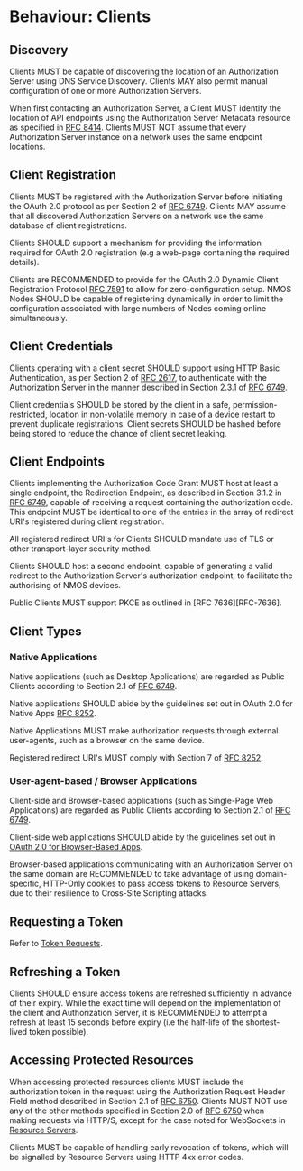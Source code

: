 # Behaviour: Clients

## Discovery

Clients MUST be capable of discovering the location of an Authorization Server using DNS Service Discovery. Clients
MAY also permit manual configuration of one or more Authorization Servers.

When first contacting an Authorization Server, a Client MUST identify the location of API endpoints using the
Authorization Server Metadata resource as specified in [RFC 8414][RFC-8414]. Clients MUST NOT assume that every
Authorization Server instance on a network uses the same endpoint locations.

## Client Registration

Clients MUST be registered with the Authorization Server before initiating the OAuth 2.0 protocol as per Section 2
of [RFC 6749][RFC-6749]. Clients MAY assume that all discovered Authorization Servers on a network use the same
database of client registrations.

Clients SHOULD support a mechanism for providing the information required for OAuth 2.0 registration (e.g a web-page
containing the required details).

Clients are RECOMMENDED to provide for the OAuth 2.0 Dynamic Client Registration Protocol [RFC 7591][RFC-7591] to allow
for zero-configuration setup. NMOS Nodes SHOULD be capable of registering dynamically in order to limit the configuration
associated with large numbers of Nodes coming online simultaneously.

## Client Credentials

Clients operating with a client secret SHOULD support using HTTP Basic Authentication, as per Section 2 of
[RFC 2617][RFC-2617], to authenticate with the Authorization Server in the manner described in Section 2.3.1 of
[RFC 6749][RFC-6749].

Client credentials SHOULD be stored by the client in a safe, permission-restricted, location in non-volatile memory in
case of a device restart to prevent duplicate registrations. Client secrets SHOULD be hashed before being stored to reduce the chance of client secret leaking.

## Client Endpoints

Clients implementing the Authorization Code Grant MUST host at least a single endpoint, the Redirection Endpoint, as
described in Section 3.1.2 in [RFC 6749][RFC-6749], capable of receiving a request containing the authorization code.
This endpoint MUST be identical to one of the entries in the array of redirect URI's registered during client
registration.

All registered redirect URI's for Clients SHOULD mandate use of TLS or other transport-layer security
method.

Clients SHOULD host a second endpoint, capable of generating a valid redirect to the Authorization Server's
authorization endpoint, to facilitate the authorising of NMOS devices.

Public Clients MUST support PKCE as outlined in [RFC 7636][RFC-7636].

## Client Types

### Native Applications

Native applications (such as Desktop Applications) are regarded as Public Clients according to Section 2.1 of [RFC 6749][RFC-6749].

Native applications SHOULD abide by the guidelines set out in OAuth 2.0 for Native Apps [RFC 8252][RFC-8252].

Native Applications MUST make authorization requests through external user-agents, such as a browser on the same device.

Registered redirect URI's MUST comply with Section 7 of [RFC 8252][RFC-8252].

### User-agent-based / Browser Applications

Client-side and Browser-based applications (such as Single-Page Web Applications) are regarded as Public Clients according to Section 2.1 of [RFC 6749][RFC-6749].

Client-side web applications SHOULD abide by the guidelines set out in [OAuth 2.0 for Browser-Based Apps][draft-ietf-oauth-browser-based-apps-04].

Browser-based applications communicating with an Authorization Server on the same domain are RECOMMENDED to take advantage of using domain-specific, HTTP-Only cookies to pass access tokens to Resource Servers, due to their resilience to Cross-Site Scripting attacks.

## Requesting a Token

Refer to [Token Requests](./4.2.%20Behaviour%20-%20Token%20Requests.md).

## Refreshing a Token

Clients SHOULD ensure access tokens are refreshed sufficiently in advance of their expiry. While the exact time will
depend on the implementation of the client and Authorization Server, it is RECOMMENDED to attempt a refresh at least 15
seconds before expiry (i.e the half-life of the shortest-lived token possible).

## Accessing Protected Resources

When accessing protected resources clients MUST include the authorization token in the request using the Authorization
Request Header Field method described in Section 2.1 of [RFC 6750][RFC-6750]. Clients MUST NOT use any of the other
methods specified in Section 2.0 of [RFC 6750][RFC-6750] when making requests via HTTP/S, except for the case noted for
WebSockets in [Resource Servers](./4.4.%20Behaviour%20-%20Resource%20Servers.md).

Clients MUST be capable of handling early revocation of tokens, which will be signalled by Resource Servers using HTTP
4xx error codes.


[RFC-2617]: https://tools.ietf.org/html/rfc2617 "HTTP Authentication: Basic and Digest Access Authentication"

[RFC-6749]: https://tools.ietf.org/html/rfc6749 "The OAuth 2.0 Authorization Framework"

[RFC-6750]: https://tools.ietf.org/html/rfc6750 "The OAuth 2.0 Authorization Framework: Bearer Token Usage"

[RFC-7591]: https://tools.ietf.org/html/rfc7591 "OAuth 2.0 Dynamic Client Registration Protocol"

[RFC-8252]: https://tools.ietf.org/html/rfc8252 "OAuth 2.0 for Native Apps"

[RFC-8414]: https://tools.ietf.org/html/rfc8414 "OAuth 2.0 Authorization Server Metadata"

[draft-ietf-oauth-browser-based-apps-04]: https://tools.ietf.org/html/draft-ietf-oauth-browser-based-apps-04 "OAuth 2.0 for Browser-Based Apps"
